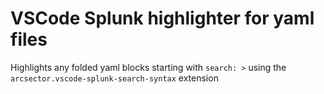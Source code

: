 # VSCode Splunk highlighter for yaml files

Highlights any folded yaml blocks starting with `search: >` using the `arcsector.vscode-splunk-search-syntax` extension

